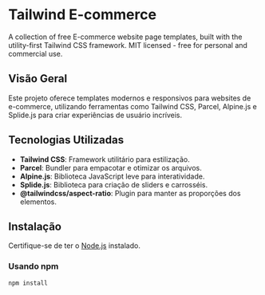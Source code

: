 # Tailwind E-commerce

A collection of free E-commerce website page templates, built with the utility-first Tailwind CSS framework. MIT licensed - free for personal and commercial use.

## Visão Geral

Este projeto oferece templates modernos e responsivos para websites de e-commerce, utilizando ferramentas como Tailwind CSS, Parcel, Alpine.js e Splide.js para criar experiências de usuário incríveis.

## Tecnologias Utilizadas

- **Tailwind CSS**: Framework utilitário para estilização.
- **Parcel**: Bundler para empacotar e otimizar os arquivos.
- **Alpine.js**: Biblioteca JavaScript leve para interatividade.
- **Splide.js**: Biblioteca para criação de sliders e carrosséis.
- **@tailwindcss/aspect-ratio**: Plugin para manter as proporções dos elementos.

## Instalação

Certifique-se de ter o [Node.js](https://nodejs.org/) instalado.

### Usando npm

```bash
npm install
